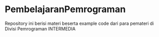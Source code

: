# PembelajaranPemrograman
Repository ini berisi materi beserta example code dari para pemateri di Divisi Pemrograman INTERMEDIA
